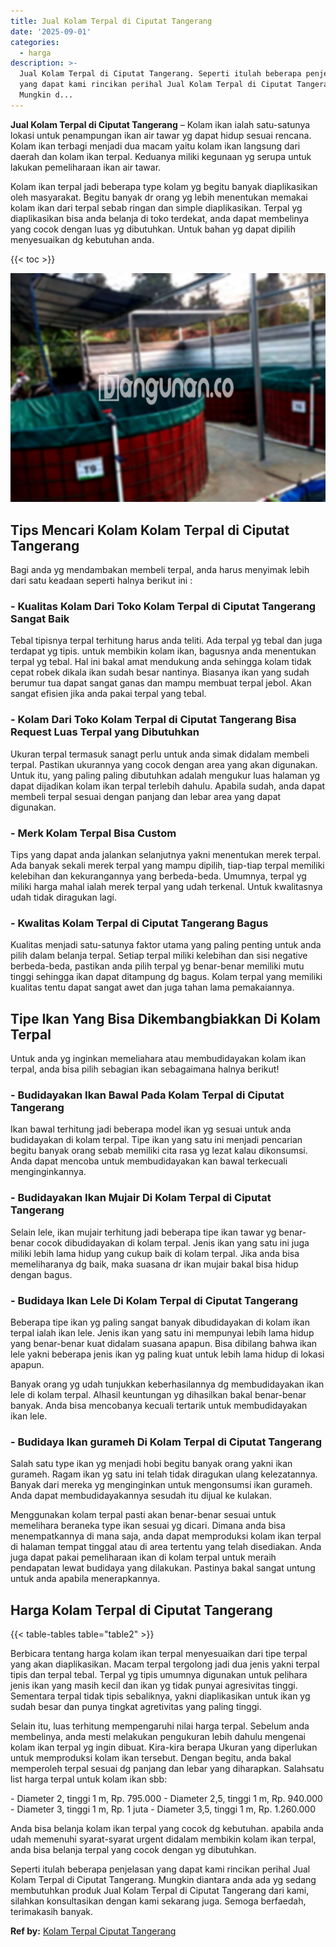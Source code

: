 ```yaml
---
title: Jual Kolam Terpal di Ciputat Tangerang
date: '2025-09-01'
categories:
  - harga
description: >-
  Jual Kolam Terpal di Ciputat Tangerang. Seperti itulah beberapa penjelasan
  yang dapat kami rincikan perihal Jual Kolam Terpal di Ciputat Tangerang.
  Mungkin d...
---
```


**Jual Kolam Terpal di Ciputat Tangerang** – Kolam ikan ialah satu-satunya lokasi untuk penampungan ikan air tawar yg dapat hidup sesuai rencana. Kolam ikan terbagi menjadi dua macam yaitu kolam ikan langsung dari daerah dan kolam ikan terpal. Keduanya miliki kegunaan yg serupa untuk lakukan pemeliharaan ikan air tawar.

Kolam ikan terpal jadi beberapa type kolam yg begitu banyak diaplikasikan oleh masyarakat. Begitu banyak dr orang yg lebih menentukan memakai kolam ikan dari terpal sebab ringan dan simple diaplikasikan. Terpal yg diaplikasikan bisa anda belanja di toko terdekat, anda dapat membelinya yang cocok dengan luas yg dibutuhkan. Untuk bahan yg dapat dipilih menyesuaikan dg kebutuhan anda.

{{< toc >}}

![Jual Kolam Terpal di Ciputat Tangerang](/images/jual-kolam-terpal-44.png)

## Tips Mencari Kolam Kolam Terpal di Ciputat Tangerang

Bagi anda yg mendambakan membeli terpal, anda harus menyimak lebih dari satu keadaan seperti halnya berikut ini :

### \- Kualitas Kolam Dari Toko Kolam Terpal di Ciputat Tangerang Sangat Baik

Tebal tipisnya terpal terhitung harus anda teliti. Ada terpal yg tebal dan juga terdapat yg tipis. untuk membikin kolam ikan, bagusnya anda menentukan terpal yg tebal. Hal ini bakal amat mendukung anda sehingga kolam tidak cepat robek dikala ikan sudah besar nantinya. Biasanya ikan yang sudah berumur tua dapat sangat ganas dan mampu membuat terpal jebol. Akan sangat efisien jika anda pakai terpal yang tebal.

### \- Kolam Dari Toko Kolam Terpal di Ciputat Tangerang Bisa Request Luas Terpal yang Dibutuhkan

Ukuran terpal termasuk sanagt perlu untuk anda simak didalam membeli terpal. Pastikan ukurannya yang cocok dengan area yang akan digunakan. Untuk itu, yang paling paling dibutuhkan adalah mengukur luas halaman yg dapat dijadikan kolam ikan terpal terlebih dahulu. Apabila sudah, anda dapat membeli terpal sesuai dengan panjang dan lebar area yang dapat digunakan.

### \- Merk Kolam Terpal Bisa Custom

Tips yang dapat anda jalankan selanjutnya yakni menentukan merek terpal. Ada banyak sekali merek terpal yang mampu dipilih, tiap-tiap terpal memiliki kelebihan dan kekurangannya yang berbeda-beda. Umumnya, terpal yg miliki harga mahal ialah merek terpal yang udah terkenal. Untuk kwalitasnya udah tidak diragukan lagi.

### \- Kwalitas Kolam Terpal di Ciputat Tangerang Bagus

Kualitas menjadi satu-satunya faktor utama yang paling penting untuk anda pilih dalam belanja terpal. Setiap terpal miliki kelebihan dan sisi negative berbeda-beda, pastikan anda pilih terpal yg benar-benar memiliki mutu tinggi sehingga ikan dapat ditampung dg bagus. Kolam terpal yang memiliki kualitas tentu dapat sangat awet dan juga tahan lama pemakaiannya.

## Tipe Ikan Yang Bisa Dikembangbiakkan Di Kolam Terpal

Untuk anda yg inginkan memeliahara atau membudidayakan kolam ikan terpal, anda bisa pilih sebagian ikan sebagaimana halnya berikut!

### \- Budidayakan Ikan Bawal Pada Kolam Terpal di Ciputat Tangerang

Ikan bawal terhitung jadi beberapa model ikan yg sesuai untuk anda budidayakan di kolam terpal. Tipe ikan yang satu ini menjadi pencarian begitu banyak orang sebab memiliki cita rasa yg lezat kalau dikonsumsi. Anda dapat mencoba untuk membudidayakan kan bawal terkecuali menginginkannya.

### \- Budidayakan Ikan Mujair Di Kolam Terpal di Ciputat Tangerang

Selain lele, ikan mujair terhitung jadi beberapa tipe ikan tawar yg benar-benar cocok dibudidayakan di kolam terpal. Jenis ikan yang satu ini juga miliki lebih lama hidup yang cukup baik di kolam terpal. Jika anda bisa memeliharanya dg baik, maka suasana dr ikan mujair bakal bisa hidup dengan bagus.

### \- Budidaya Ikan Lele Di Kolam Terpal di Ciputat Tangerang

Beberapa tipe ikan yg paling sangat banyak dibudidayakan di kolam ikan terpal ialah ikan lele. Jenis ikan yang satu ini mempunyai lebih lama hidup yang benar-benar kuat didalam suasana apapun. Bisa dibilang bahwa ikan lele yakni beberapa jenis ikan yg paling kuat untuk lebih lama hidup di lokasi apapun.

Banyak orang yg udah tunjukkan keberhasilannya dg membudidayakan ikan lele di kolam terpal. Alhasil keuntungan yg dihasilkan bakal benar-benar banyak. Anda bisa mencobanya kecuali tertarik untuk membudidayakan ikan lele.

### \- Budidaya Ikan gurameh Di Kolam Terpal di Ciputat Tangerang

Salah satu type ikan yg menjadi hobi begitu banyak orang yakni ikan gurameh. Ragam ikan yg satu ini telah tidak diragukan ulang kelezatannya. Banyak dari mereka yg menginginkan untuk mengonsumsi ikan gurameh. Anda dapat membudidayakannya sesudah itu dijual ke kulakan.

Menggunakan kolam terpal pasti akan benar-benar sesuai untuk memelihara beraneka type ikan sesuai yg dicari. Dimana anda bisa menempatkannya di mana saja, anda dapat memproduksi kolam ikan terpal di halaman tempat tinggal atau di area tertentu yang telah disediakan. Anda juga dapat pakai pemeliharaan ikan di kolam terpal untuk meraih pendapatan lewat budidaya yang dilakukan. Pastinya bakal sangat untung untuk anda apabila menerapkannya.

## Harga Kolam Terpal di Ciputat Tangerang

{{< table-tables table="table2" >}}

Berbicara tentang harga kolam ikan terpal menyesuaikan dari tipe terpal yang akan diaplikasikan. Macam terpal tergolong jadi dua jenis yakni terpal tipis dan terpal tebal. Terpal yg tipis umumnya digunakan untuk pelihara jenis ikan yang masih kecil dan ikan yg tidak punyai agresivitas tinggi. Sementara terpal tidak tipis sebaliknya, yakni diaplikasikan untuk ikan yg sudah besar dan punya tingkat agretivitas yang paling tinggi.

Selain itu, luas terhitung mempengaruhi nilai harga terpal. Sebelum anda membelinya, anda mesti melakukan pengukuran lebih dahulu mengenai kolam ikan terpal yg ingin dibuat. Kira-kira berapa Ukuran yang diperlukan untuk memproduksi kolam ikan tersebut. Dengan begitu, anda bakal memperoleh terpal sesuai dg panjang dan lebar yang diharapkan. Salahsatu list harga terpal untuk kolam ikan sbb:

\- Diameter 2, tinggi 1 m, Rp. 795.000 - Diameter 2,5, tinggi 1 m, Rp. 940.000 - Diameter 3, tinggi 1 m, Rp. 1 juta - Diameter 3,5, tinggi 1 m, Rp. 1.260.000

Anda bisa belanja kolam ikan terpal yang cocok dg kebutuhan. apabila anda udah memenuhi syarat-syarat urgent didalam membikin kolam ikan terpal, anda bisa belanja terpal yang cocok dengan yg dibutuhkan.

Seperti itulah beberapa penjelasan yang dapat kami rincikan perihal Jual Kolam Terpal di Ciputat Tangerang. Mungkin diantara anda ada yg sedang membutuhkan produk Jual Kolam Terpal di Ciputat Tangerang dari kami, silahkan konsultasikan dengan kami sekarang juga. Semoga berfaedah, terimakasih banyak.

**Ref by:** [Kolam Terpal Ciputat Tangerang](https://id.wikipedia.org/wiki/Kolam)

